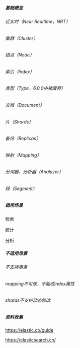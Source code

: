 

##### 基础概念

###### 近实时（Near Realtime，NRT）

###### 集群（Cluster）

###### 结点（Node）

###### 索引（Index）

###### 类型（Type，6.0.0中被废弃）

###### 文档（Document）

###### 片（Shards）

###### 备份（Replicas）

###### 映射（Mapping）

###### 分词器、分析器（Analyzer）

###### 段（Segment）





##### 适用场景

检索

统计

分析

##### 不适用场景

###### 不支持事务

###### mapping不可改，不能改index属性

###### shards不支持动态修改











##### 资料收集

https://elastic.co/guide

https://elasticsearch.cn/

